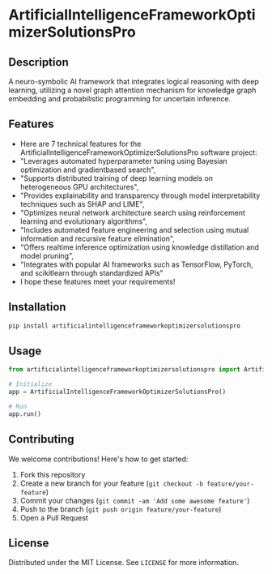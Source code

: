 # ArtificialIntelligenceFrameworkOptimizerSolutionsPro

## Description

A neuro-symbolic AI framework that integrates logical reasoning with deep learning, utilizing a novel graph attention mechanism for knowledge graph embedding and probabilistic programming for uncertain inference.

## Features

- Here are 7 technical features for the ArtificialIntelligenceFrameworkOptimizerSolutionsPro software project:
- "Leverages automated hyperparameter tuning using Bayesian optimization and gradientbased search",
- "Supports distributed training of deep learning models on heterogeneous GPU architectures",
- "Provides explainability and transparency through model interpretability techniques such as SHAP and LIME",
- "Optimizes neural network architecture search using reinforcement learning and evolutionary algorithms",
- "Includes automated feature engineering and selection using mutual information and recursive feature elimination",
- "Offers realtime inference optimization using knowledge distillation and model pruning",
- "Integrates with popular AI frameworks such as TensorFlow, PyTorch, and scikitlearn through standardized APIs"
- I hope these features meet your requirements!
## Installation

```bash
pip install artificialintelligenceframeworkoptimizersolutionspro
```

## Usage

```python
from artificialintelligenceframeworkoptimizersolutionspro import ArtificialIntelligenceFrameworkOptimizerSolutionsPro

# Initialize
app = ArtificialIntelligenceFrameworkOptimizerSolutionsPro()

# Run
app.run()
```

## Contributing

We welcome contributions! Here's how to get started:

1. Fork this repository
2. Create a new branch for your feature (`git checkout -b feature/your-feature`)
3. Commit your changes (`git commit -am 'Add some awesome feature'`)
4. Push to the branch (`git push origin feature/your-feature`)
5. Open a Pull Request

## License

Distributed under the MIT License. See `LICENSE` for more information.
